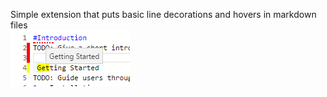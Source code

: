 Simple extension that puts basic line decorations and hovers in markdown files  
![screenshot](img/ScreenShot.png)